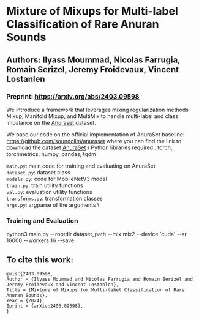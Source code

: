 # Mixture of Mixups for Multi-label Classification of Rare Anuran Sounds
Authors: Ilyass Moummad, Nicolas Farrugia, Romain Serizel, Jeremy Froidevaux, Vincent Lostanlen
---

### Preprint: https://arxiv.org/abs/2403.09598

We introduce a framework that leverages mixing regularization methods Mixup, Manifold Mixup, and MultiMix to handle multi-label and class imbalance on the [Anuraset](https://github.com/soundclim/anuraset) dataset.

We base our code on the official implementation of AnuraSet baseline: https://github.com/soundclim/anuraset where you can find the link to download the dataset [AnuraSet](https://www.nature.com/articles/s41597-023-02666-2) \\
Python libraries required : torch, torchmetrics, numpy, pandas, tqdm

```main.py```: main code for training and evaluating on AnuraSet \
```dataset.py```: dataset class \
```models.py```: code for MobileNetV3 model \
```train.py```: train utility functions \
```val.py```: evaluation utility functions \
```transforms.py```: transformation classes \
```args.py```: argparse of the arguments \

### Training and Evaluation
python3 main.py --rootdir dataset_path --mix mix2 --device 'cuda' --sr 16000 --workers 16 --save

## To cite this work:
```
@misc{2403.09598,
Author = {Ilyass Moummad and Nicolas Farrugia and Romain Serizel and Jeremy Froidevaux and Vincent Lostanlen},
Title = {Mixture of Mixups for Multi-label Classification of Rare Anuran Sounds},
Year = {2024},
Eprint = {arXiv:2403.09598},
}
```